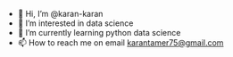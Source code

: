 - 👋 Hi, I’m @karan-karan
- 👀 I’m interested in data science
- 🌱 I’m currently learning python data science
- 📫 How to reach me on email karantamer75@gmail.com

<!---
karan-karan/karan-karan is a ✨ special ✨ repository because its `README.md` (this file) appears on your GitHub profile.
You can click the Preview link to take a look at your changes.
--->
